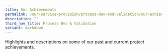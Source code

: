 ```yaml
---
title: Our Achievements
permalink: /our-service-provision/process-dev-and-validation/our-achievements/
description: ""
third_nav_title: Process Dev & Validation
variant: markdown
---
```

Highlights and descriptions on some of our past and current project achievements.